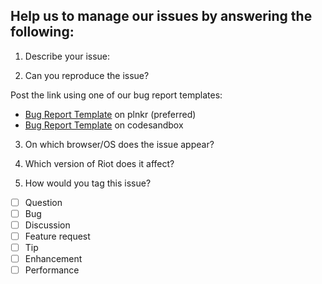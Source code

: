 ## Help us to manage our issues by answering the following:

1. Describe your issue:

2. Can you reproduce the issue?

Post the link using one of our bug report templates:

- [Bug Report Template](https://riot.js.org/examples/plunker/?app=bug-reporter) on plnkr (preferred)
- [Bug Report Template](https://codesandbox.io/s/riot-js-7-bug-template-forked-ffm7jf?file=/index.html) on codesandbox

3. On which browser/OS does the issue appear?

4. Which version of Riot does it affect?

5. How would you tag this issue?

- [ ] Question
- [ ] Bug
- [ ] Discussion
- [ ] Feature request
- [ ] Tip
- [ ] Enhancement
- [ ] Performance

